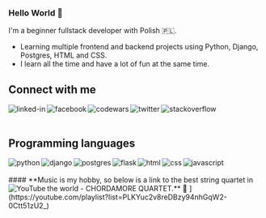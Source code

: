 ### Hello World 🤪
I'm a beginner fullstack developer with Polish  🇵🇱. 
* Learning multiple frontend and backend projects using Python, Django, Postgres, HTML and CSS. 
* I learn all the time and have a lot of fun at the same time.

## **Connect with me**

[<img align="left" alt="linked-in" src="https://img.shields.io/badge/linkedin-%230077B5.svg?&style=for-the-badge&logo=linkedin&logoColor=white" />](https://www.linkedin.com/in/rafał-płoszański-78391513a)[<img align="left" alt="facebook" src="https://img.shields.io/badge/facebook-%231877F2.svg?&style=for-the-badge&logo=facebook&logoColor=white" />](https://www.facebook.com/rafalploszanski)[<img align="left" alt="codewars" src="https://img.shields.io/badge/codewars-B1361E?&style=for-the-badge&logo=codewars&logoColor=white" />](https://www.codewars.com/users/rafalploszanski)[<img align="left" alt="twitter" src="https://img.shields.io/badge/twitter-1DA1F2?&style=for-the-badge&logo=twitter&logoColor=white" />](https://twitter.com/RafalPloszanski)[<img align="left" alt="stackoverflow" src="https://img.shields.io/badge/stack overflow-F58025?&style=for-the-badge&logo=stackoverflow&logoColor=white" />](https://stackoverflow.com/users/19541021/rafi-rp?tab=profile)<br>
<br>
## **Programming languages**
<img align="left" alt="python" src="https://img.shields.io/badge/python-3776AB?&style=for-the-badge&logo=python&logoColor=yellow" />
<img align="left" alt="django" src="https://img.shields.io/badge/django-092E20?&style=for-the-badge&logo=django&logoColor=white" />
<img align="left" alt="postgres" src="https://img.shields.io/badge/Postgres-4169E1?&style=for-the-badge&logo=PostgreSQL&logoColor=white"/>
<img align="left" alt="flask" src="https://img.shields.io/badge/flask-000000?&style=for-the-badge&logo=flask&logoColor=white"/>
<img align="left" alt="html" src="https://img.shields.io/badge/html-E34F26?&style=for-the-badge&logo=html5&logoColor=white"/>
<img align="left" alt="css" src="https://img.shields.io/badge/css-1572B6?&style=for-the-badge&logo=css3&logoColor=white"/>
<img align="left" alt="javascript" src="https://img.shields.io/badge/javascript-F7DF1E?&style=for-the-badge&logo=javascript&logoColor=black"/><br>
<br>
#### **Music is my hobby, so below is a link to the best string quartet in the world - CHORDAMORE QUARTET.** 🎻
<img align="left" alt="YouTube" src="https://img.shields.io/badge/My%20Playlist-YouTube-red?logo=youtube&style=social" />](https://youtube.com/playlist?list=PLKYuc2v8reDBzy94nhGqW2-0Ctt51zU2_)<br><br>

